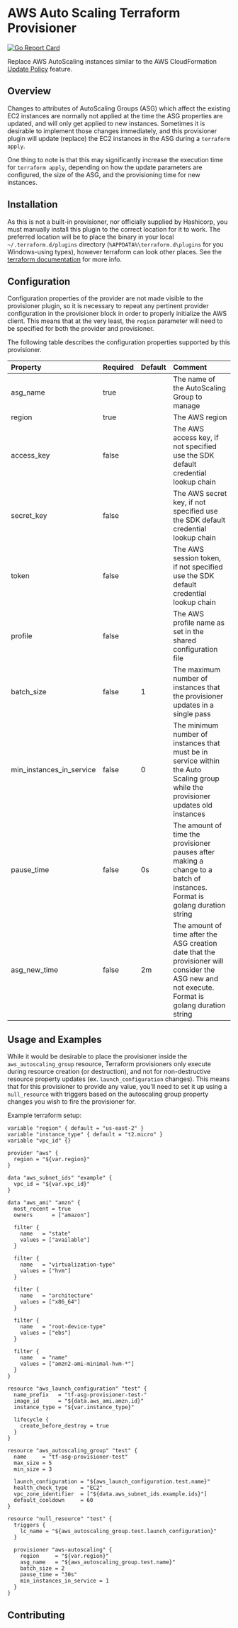 AWS Auto Scaling Terraform Provisioner
===
[![Go Report Card](https://goreportcard.com/badge/github.com/mmmorris1975/terraform-provisioner-aws-autoscaling)](https://goreportcard.com/report/github.com/mmmorris1975/terraform-provisioner-aws-autoscaling)

Replace AWS AutoScaling instances similar to the AWS CloudFormation 
[Update Policy](https://docs.aws.amazon.com/AWSCloudFormation/latest/UserGuide/aws-attribute-updatepolicy.html) feature.

Overview
---
Changes to attributes of AutoScaling Groups (ASG) which affect the existing EC2 instances are normally not applied at the
time the ASG properties are updated, and will only get applied to new instances.  Sometimes it is desirable
to implement those changes immediately, and this provisioner plugin will update (replace) the EC2 instances in the ASG
during a `terraform apply`.

One thing to note is that this may significantly increase the execution time for `terraform apply`, depending on how the
update parameters are configured, the size of the ASG, and the provisioning time for new instances.

Installation
---
As this is not a built-in provisioner, nor officially supplied by Hashicorp, you must manually install this plugin to 
the correct location for it to work.  The preferred location will be to place the binary in your local `~/.terraform.d/plugins`
directory (`%APPDATA%\terraform.d\plugins` for you Windows-using types), however terraform can look other places.  See the
[terraform documentation](https://www.terraform.io/docs/extend/how-terraform-works.html#plugin-locations) for more info.

Configuration
---
Configuration properties of the provider are not made visible to the provisioner plugin, so it is necessary to repeat
any pertinent provider configuration in the provisioner block in order to properly initialize the AWS client. This
means that at the very least, the `region` parameter will need to be specified for both the provider and provisioner.

The following table describes the configuration properties supported by this provisioner.

| Property | Required | Default | Comment |
:----------|:---------|:--------|:--------|
| asg_name | true     |         | The name of the AutoScaling Group to manage |
| region   | true     |         | The AWS region |
| access_key | false  |         | The AWS access key, if not specified use the SDK default credential lookup chain |
| secret_key | false  |         | The AWS secret key, if not specified use the SDK default credential lookup chain |
| token    | false    |         | The AWS session token, if not specified use the SDK default credential lookup chain |
| profile  | false    |         | The AWS profile name as set in the shared configuration file |
| batch_size | false  | 1       | The maximum number of instances that the provisioner updates in a single pass |
| min_instances_in_service | false | 0 | The minimum number of instances that must be in service within the Auto Scaling group while the provisioner updates old instances |
| pause_time | false  | 0s      | The amount of time the provisioner pauses after making a change to a batch of instances.  Format is golang duration string |
| asg_new_time | false | 2m     | The amount of time after the ASG creation date that the provisioner will consider the ASG new and not execute.  Format is golang duration string |


Usage and Examples
---
While it would be desirable to place the provisioner inside the `aws_autoscaling_group` resource, Terraform provisioners
only execute during resource creation (or destruction), and not for non-destructive resource property updates (ex. `launch_configuration` changes).
This means that for this provisioner to provide any value, you'll need to set it up using a `null_resource` with triggers
based on the autoscaling group property changes you wish to fire the provisioner for.

Example terraform setup:

```hcl-terraform
variable "region" { default = "us-east-2" }
variable "instance_type" { default = "t2.micro" }
variable "vpc_id" {}

provider "aws" {
  region = "${var.region}"
}

data "aws_subnet_ids" "example" {
  vpc_id = "${var.vpc_id}"
}

data "aws_ami" "amzn" {
  most_recent = true
  owners      = ["amazon"]

  filter {
    name   = "state"
    values = ["available"]
  }

  filter {
    name   = "virtualization-type"
    values = ["hvm"]
  }

  filter {
    name   = "architecture"
    values = ["x86_64"]
  }

  filter {
    name   = "root-device-type"
    values = ["ebs"]
  }

  filter {
    name   = "name"
    values = ["amzn2-ami-minimal-hvm-*"]
  }
}

resource "aws_launch_configuration" "test" {
  name_prefix   = "tf-asg-provisioner-test-"
  image_id      = "${data.aws_ami.amzn.id}"
  instance_type = "${var.instance_type}"

  lifecycle {
    create_before_destroy = true
  }
}

resource "aws_autoscaling_group" "test" {
  name     = "tf-asg-provisioner-test"
  max_size = 5
  min_size = 3

  launch_configuration = "${aws_launch_configuration.test.name}"
  health_check_type    = "EC2"
  vpc_zone_identifier  = ["${data.aws_subnet_ids.example.ids}"]
  default_cooldown     = 60
}

resource "null_resource" "test" {
  triggers {
    lc_name = "${aws_autoscaling_group.test.launch_configuration}"
  }

  provisioner "aws-autoscaling" {
    region     = "${var.region}"
    asg_name   = "${aws_autoscaling_group.test.name}"
    batch_size = 2
    pause_time = "30s"
    min_instances_in_service = 1
  }
}
```

Contributing
---
